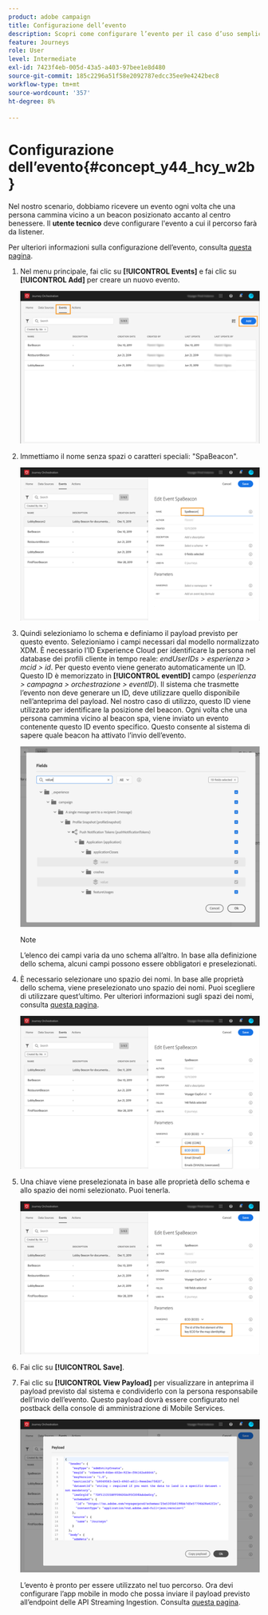 ```yaml
---
product: adobe campaign
title: Configurazione dell’evento
description: Scopri come configurare l’evento per il caso d’uso semplice del percorso
feature: Journeys
role: User
level: Intermediate
exl-id: 7423f4eb-005d-43a5-a403-97bee1e8d480
source-git-commit: 185c2296a51f58e2092787edcc35ee9e4242bec8
workflow-type: tm+mt
source-wordcount: '357'
ht-degree: 8%

---
```


# Configurazione dell’evento{#concept_y44_hcy_w2b}

Nel nostro scenario, dobbiamo ricevere un evento ogni volta che una persona cammina vicino a un beacon posizionato accanto al centro benessere. Il **utente tecnico** deve configurare l&#39;evento a cui il percorso farà da listener.

Per ulteriori informazioni sulla configurazione dell’evento, consulta [questa pagina](../event/about-events.md).

1. Nel menu principale, fai clic su **[!UICONTROL Events]** e fai clic su **[!UICONTROL Add]** per creare un nuovo evento.

   ![](../assets/journeyuc1_1.png)

1. Immettiamo il nome senza spazi o caratteri speciali: &quot;SpaBeacon&quot;.

   ![](../assets/journeyuc1_2.png)

1. Quindi selezioniamo lo schema e definiamo il payload previsto per questo evento. Selezioniamo i campi necessari dal modello normalizzato XDM. È necessario l’ID Experience Cloud per identificare la persona nel database dei profili cliente in tempo reale: _endUserIDs > esperienza > mcid > id_. Per questo evento viene generato automaticamente un ID. Questo ID è memorizzato in **[!UICONTROL eventID]** campo (_esperienza > campagna > orchestrazione > eventID_). Il sistema che trasmette l’evento non deve generare un ID, deve utilizzare quello disponibile nell’anteprima del payload. Nel nostro caso di utilizzo, questo ID viene utilizzato per identificare la posizione del beacon. Ogni volta che una persona cammina vicino al beacon spa, viene inviato un evento contenente questo ID evento specifico. Questo consente al sistema di sapere quale beacon ha attivato l’invio dell’evento.

   ![](../assets/journeyuc1_3.png)

   >[!NOTE]
   >
   >L’elenco dei campi varia da uno schema all’altro. In base alla definizione dello schema, alcuni campi possono essere obbligatori e preselezionati.

1. È necessario selezionare uno spazio dei nomi. In base alle proprietà dello schema, viene preselezionato uno spazio dei nomi. Puoi scegliere di utilizzare quest’ultimo. Per ulteriori informazioni sugli spazi dei nomi, consulta [questa pagina](../event/selecting-the-namespace.md).

   ![](../assets/journeyuc1_6.png)

1. Una chiave viene preselezionata in base alle proprietà dello schema e allo spazio dei nomi selezionato. Puoi tenerla.

   ![](../assets/journeyuc1_5.png)

1. Fai clic su **[!UICONTROL Save]**.

1. Fai clic su **[!UICONTROL View Payload]** per visualizzare in anteprima il payload previsto dal sistema e condividerlo con la persona responsabile dell’invio dell’evento. Questo payload dovrà essere configurato nel postback della console di amministrazione di Mobile Services.

   ![](../assets/journeyuc1_7.png)

   L’evento è pronto per essere utilizzato nel tuo percorso. Ora devi configurare l’app mobile in modo che possa inviare il payload previsto all’endpoint delle API Streaming Ingestion. Consulta [questa pagina](../event/additional-steps-to-send-events-to-journey-orchestration.md).
